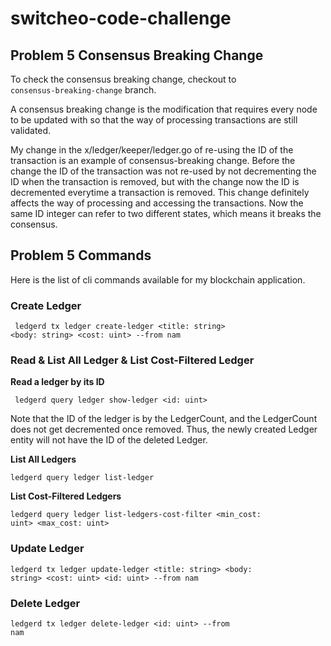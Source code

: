 # switcheo-code-challenge

## Problem 5 Consensus Breaking Change 

To check the consensus breaking change, checkout to <code> consensus-breaking-change</code> branch. 

A consensus breaking change is the modification that requires every node to be updated with so that the way of processing transactions are still validated. 

My change in the x/ledger/keeper/ledger.go of re-using the ID of the transaction is an example of consensus-breaking change. Before the change the ID of the transaction was not re-used by not decrementing the ID when the transaction is removed, but with the change now the ID is decremented everytime a transaction is removed. This change definitely affects the way of processing and accessing the transactions. Now the same ID integer can refer to two different states, which means it breaks the consensus. 


## Problem 5 Commands
Here is the list of cli commands available for my blockchain application. 

### Create Ledger 
<code> ledgerd tx ledger create-ledger \<title: string> \<body: string> \<cost: uint> --from nam </code>

### Read & List All Ledger & List Cost-Filtered Ledger

**Read a ledger by its ID**

<code> ledgerd query ledger show-ledger \<id: uint> </code>

Note that the ID of the ledger is by the LedgerCount, and the LedgerCount does not get decremented once removed. Thus, the newly created Ledger entity will not have the ID of the deleted Ledger.

**List All Ledgers**

<code>ledgerd query ledger list-ledger</code>

**List Cost-Filtered Ledgers**

<code>ledgerd query ledger list-ledgers-cost-filter \<min_cost: uint> \<max_cost: uint></code>

### Update Ledger

<code>ledgerd tx ledger update-ledger \<title: string> \<body: string> \<cost: uint> \<id: uint> --from nam</code>

### Delete Ledger

<code>ledgerd tx ledger delete-ledger \<id: uint> --from nam</code>


